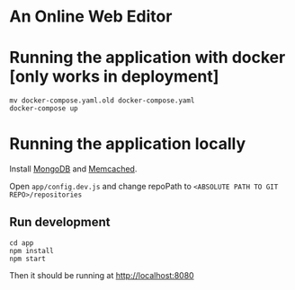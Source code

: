 # An Online Web Editor


# Running the application with docker [only works in deployment]

```
mv docker-compose.yaml.old docker-compose.yaml
docker-compose up
```

# Running the application locally
Install [MongoDB](https://docs.mongodb.com/getting-started/shell/installation/) and [Memcached](https://memcached.org/downloads).

Open `app/config.dev.js` and change repoPath to `<ABSOLUTE PATH TO GIT REPO>/repositories`

## Run development
```
cd app
npm install
npm start
```

Then it should be running at [http://localhost:8080](http://localhost:8080)

